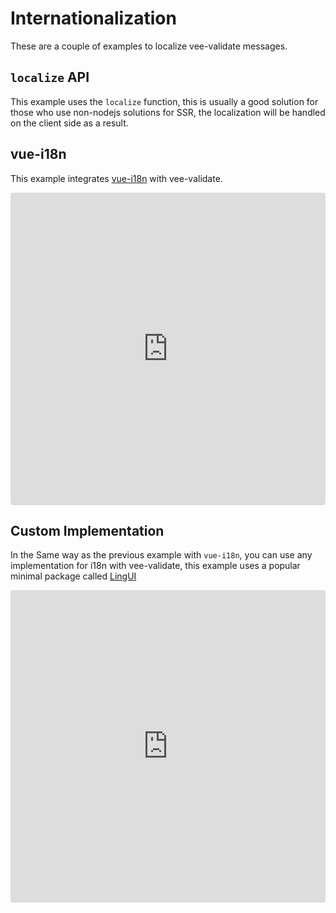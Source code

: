 # Internationalization

These are a couple of examples to localize vee-validate messages.

## `localize` API

This example uses the `localize` function, this is usually a good solution for those who use non-nodejs solutions for SSR, the localization will be handled on the client side as a result.

## vue-i18n

This example integrates [vue-i18n](https://kazupon.github.io/vue-i18n/) with vee-validate.

<iframe src="https://codesandbox.io/embed/veevalidate-30-async-rule-example-9vs4l?fontsize=14" title="VeeValidate 3.0 - VueI18n Integration" allow="geolocation; microphone; camera; midi; vr; accelerometer; gyroscope; payment; ambient-light-sensor; encrypted-media" style="width:100%; height:500px; border:0; border-radius: 4px; overflow:hidden;" sandbox="allow-modals allow-forms allow-popups allow-scripts allow-same-origin"></iframe>

## Custom Implementation

In the Same way as the previous example with `vue-i18n`, you can use any implementation for i18n with vee-validate, this example uses a popular minimal package called [LingUI](https://lingui.js.org/)

<iframe src="https://codesandbox.io/embed/veevalidate-30-vuei18n-integration-uc2ug?fontsize=14&module=%2Fsrc%2Fi18n.js" title="VeeValidate 3.0 - VueI18n Integration" allow="geolocation; microphone; camera; midi; vr; accelerometer; gyroscope; payment; ambient-light-sensor; encrypted-media" style="width:100%; height:500px; border:0; border-radius: 4px; overflow:hidden;" sandbox="allow-modals allow-forms allow-popups allow-scripts allow-same-origin"></iframe>
